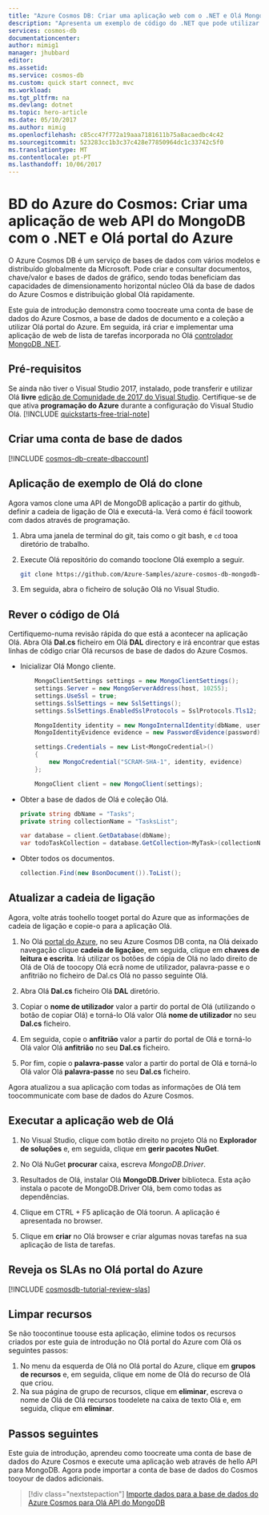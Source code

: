 ```yaml
---
title: "Azure Cosmos DB: Criar uma aplicação web com o .NET e Olá MongoDB API | Microsoft Docs"
description: "Apresenta um exemplo de código do .NET que pode utilizar tooconnect tooand consulta Olá API do Azure Cosmos DB MongoDB"
services: cosmos-db
documentationcenter: 
author: mimig1
manager: jhubbard
editor: 
ms.assetid: 
ms.service: cosmos-db
ms.custom: quick start connect, mvc
ms.workload: 
ms.tgt_pltfrm: na
ms.devlang: dotnet
ms.topic: hero-article
ms.date: 05/10/2017
ms.author: mimig
ms.openlocfilehash: c85cc47f772a19aaa7181611b75a8acaedbc4c42
ms.sourcegitcommit: 523283cc1b3c37c428e77850964dc1c33742c5f0
ms.translationtype: MT
ms.contentlocale: pt-PT
ms.lasthandoff: 10/06/2017
---
```

# <a name="azure-cosmos-db-build-a-mongodb-api-web-app-with-net-and-hello-azure-portal"></a>BD do Azure do Cosmos: Criar uma aplicação de web API do MongoDB com o .NET e Olá portal do Azure

O Azure Cosmos DB é um serviço de bases de dados com vários modelos e distribuído globalmente da Microsoft. Pode criar e consultar documentos, chave/valor e bases de dados de gráfico, sendo todas beneficiam das capacidades de dimensionamento horizontal núcleo Olá da base de dados do Azure Cosmos e distribuição global Olá rapidamente. 

Este guia de introdução demonstra como toocreate uma conta de base de dados do Azure Cosmos, a base de dados de documento e a coleção a utilizar Olá portal do Azure. Em seguida, irá criar e implementar uma aplicação de web de lista de tarefas incorporada no Olá [controlador MongoDB .NET](https://docs.mongodb.com/ecosystem/drivers/csharp/). 

## <a name="prerequisites"></a>Pré-requisitos

Se ainda não tiver o Visual Studio 2017, instalado, pode transferir e utilizar Olá **livre** [edição de Comunidade de 2017 do Visual Studio](https://www.visualstudio.com/downloads/). Certifique-se de que ativa **programação do Azure** durante a configuração do Visual Studio Olá.
[!INCLUDE [quickstarts-free-trial-note](../../includes/quickstarts-free-trial-note.md)]

<a id="create-account"></a>
## <a name="create-a-database-account"></a>Criar uma conta de base de dados

[!INCLUDE [cosmos-db-create-dbaccount](../../includes/cosmos-db-create-dbaccount-mongodb.md)]

## <a name="clone-hello-sample-application"></a>Aplicação de exemplo de Olá do clone

Agora vamos clone uma API de MongoDB aplicação a partir do github, definir a cadeia de ligação de Olá e executá-la. Verá como é fácil toowork com dados através de programação. 

1. Abra uma janela de terminal do git, tais como o git bash, e `cd` tooa diretório de trabalho.  

2. Execute Olá repositório do comando tooclone Olá exemplo a seguir. 

    ```bash
    git clone https://github.com/Azure-Samples/azure-cosmos-db-mongodb-dotnet-getting-started.git
    ```

3. Em seguida, abra o ficheiro de solução Olá no Visual Studio. 

## <a name="review-hello-code"></a>Rever o código de Olá

Certifiquemo-numa revisão rápida do que está a acontecer na aplicação Olá. Abra Olá **Dal.cs** ficheiro em Olá **DAL** directory e irá encontrar que estas linhas de código criar Olá recursos de base de dados do Azure Cosmos. 

* Inicializar Olá Mongo cliente.

    ```cs
        MongoClientSettings settings = new MongoClientSettings();
        settings.Server = new MongoServerAddress(host, 10255);
        settings.UseSsl = true;
        settings.SslSettings = new SslSettings();
        settings.SslSettings.EnabledSslProtocols = SslProtocols.Tls12;

        MongoIdentity identity = new MongoInternalIdentity(dbName, userName);
        MongoIdentityEvidence evidence = new PasswordEvidence(password);

        settings.Credentials = new List<MongoCredential>()
        {
            new MongoCredential("SCRAM-SHA-1", identity, evidence)
        };

        MongoClient client = new MongoClient(settings);
    ```

* Obter a base de dados de Olá e coleção Olá.

    ```cs
    private string dbName = "Tasks";
    private string collectionName = "TasksList";

    var database = client.GetDatabase(dbName);
    var todoTaskCollection = database.GetCollection<MyTask>(collectionName);
    ```

* Obter todos os documentos.

    ```cs
    collection.Find(new BsonDocument()).ToList();
    ```

## <a name="update-your-connection-string"></a>Atualizar a cadeia de ligação

Agora, volte atrás toohello tooget portal do Azure que as informações de cadeia de ligação e copie-o para a aplicação Olá.

1. No Olá [portal do Azure](http://portal.azure.com/), no seu Azure Cosmos DB conta, na Olá deixado navegação clique **cadeia de ligação**e, em seguida, clique em **chaves de leitura e escrita**. Irá utilizar os botões de cópia de Olá no lado direito de Olá de Olá de toocopy Olá ecrã nome de utilizador, palavra-passe e o anfitrião no ficheiro de Dal.cs Olá no passo seguinte Olá.

2. Abra Olá **Dal.cs** ficheiro Olá **DAL** diretório. 

3. Copiar o **nome de utilizador** valor a partir do portal de Olá (utilizando o botão de copiar Olá) e torná-lo Olá valor Olá **nome de utilizador** no seu **Dal.cs** ficheiro. 

4. Em seguida, copie o **anfitrião** valor a partir do portal de Olá e torná-lo Olá valor Olá **anfitrião** no seu **Dal.cs** ficheiro. 

5. Por fim, copie o **palavra-passe** valor a partir do portal de Olá e torná-lo Olá valor Olá **palavra-passe** no seu **Dal.cs** ficheiro. 

Agora atualizou a sua aplicação com todas as informações de Olá tem toocommunicate com base de dados do Azure Cosmos. 
    
## <a name="run-hello-web-app"></a>Executar a aplicação web de Olá

1. No Visual Studio, clique com botão direito no projeto Olá no **Explorador de soluções** e, em seguida, clique em **gerir pacotes NuGet**. 

2. No Olá NuGet **procurar** caixa, escreva *MongoDB.Driver*.

3. Resultados de Olá, instalar Olá **MongoDB.Driver** biblioteca. Esta ação instala o pacote de MongoDB.Driver Olá, bem como todas as dependências.

4. Clique em CTRL + F5 aplicação de Olá toorun. A aplicação é apresentada no browser. 

5. Clique em **criar** no Olá browser e criar algumas novas tarefas na sua aplicação de lista de tarefas.

## <a name="review-slas-in-hello-azure-portal"></a>Reveja os SLAs no Olá portal do Azure

[!INCLUDE [cosmosdb-tutorial-review-slas](../../includes/cosmos-db-tutorial-review-slas.md)]

## <a name="clean-up-resources"></a>Limpar recursos

Se não toocontinue toouse esta aplicação, elimine todos os recursos criados por este guia de introdução no Olá portal do Azure com Olá os seguintes passos:

1. No menu da esquerda de Olá no Olá portal do Azure, clique em **grupos de recursos** e, em seguida, clique em nome de Olá do recurso de Olá que criou. 
2. Na sua página de grupo de recursos, clique em **eliminar**, escreva o nome de Olá de Olá recursos toodelete na caixa de texto Olá e, em seguida, clique em **eliminar**.

## <a name="next-steps"></a>Passos seguintes

Este guia de introdução, aprendeu como toocreate uma conta de base de dados do Azure Cosmos e execute uma aplicação web através de hello API para MongoDB. Agora pode importar a conta de base de dados do Cosmos tooyour de dados adicionais. 

> [!div class="nextstepaction"]
> [Importe dados para a base de dados do Azure Cosmos para Olá API do MongoDB](mongodb-migrate.md)

